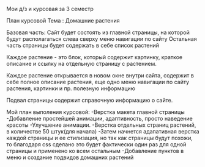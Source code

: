 Мои д/з и курсовая за 3 семестр

План курсовой
Тема : Домашние растения

Базовая часть:
Сайт будет состоять из главной страницы, на которой будут располагаться слева сверху меню навигации по сайту
Остальная часть страницы будет содержать в себе список растений

Каждое растение - это блок, который содержит картинку, краткое описание и ссылку на отдельную страницу с растением.

Каждое растение открывается в новом окне внутри сайта, содержит в себе полное описание растения, еще одно меню навигации по сайту растения, картинки и пр. полезную информацию

Подвал страницы содержит справочную информацию о сайте.

Мой план выполения курсовой:
-Верстка макета главной страницы
-Добавление простейшей анимации, адаптивность, просто наведение красоты
-Улучшение анимации.
-Верстка отдельных страниц растений, в количестве 50 штук(для начала)
-Затем начнется адапативная верстка каждой страницы и ее стилизация, но так как страницы будут похожи, то благодаря css сделано это будет фактически один раз для одной страницы и применено ко всем остальным
-Добавление пунктов в меню и создание подвидов домашних растений
